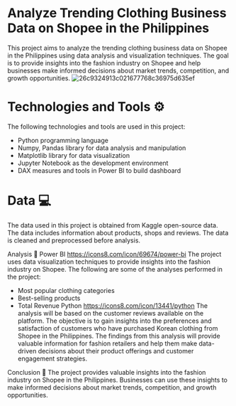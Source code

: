 # Analyze Trending Clothing Business Data on Shopee in the Philippines
This project aims to analyze the trending clothing business data on Shopee in the Philippines using data analysis and visualization techniques. The goal is to provide insights into the fashion industry on Shopee and help businesses make informed decisions about market trends, competition, and growth opportunities.
![26c9324913c021677768c36975d635ef](https://user-images.githubusercontent.com/124249298/218305832-3894c307-81bd-470e-8f2b-31bd63875f28.png)

# Technologies and Tools ⚙
The following technologies and tools are used in this project:
- Python programming language
- Numpy, Pandas library for data analysis and manipulation
- Matplotlib library for data visualization
- Jupyter Notebook as the development environment
- DAX measures and tools in Power BI to build dashboard

# Data 💻
The data used in this project is obtained from Kaggle open-source data. The data includes information about products, shops and reviews. The data is cleaned and preprocessed before analysis.

Analysis 🔎
Power BI https://icons8.com/icon/69674/power-bi
The project uses data visualization techniques to provide insights into the fashion industry on Shopee. The following are some of the analyses performed in the project:
- Most popular clothing categories
- Best-selling products
- Total Revenue
Python https://icons8.com/icon/13441/python
The analysis will be based on the customer reviews available on the platform. The objective is to gain insights into the preferences and satisfaction of customers who have purchased Korean clothing from Shopee in the Philippines. The findings from this analysis will provide valuable information for fashion retailers and help them make data-driven decisions about their product offerings and customer engagement strategies.

Conclusion 📑
The project provides valuable insights into the fashion industry on Shopee in the Philippines. Businesses can use these insights to make informed decisions about market trends, competition, and growth opportunities.
